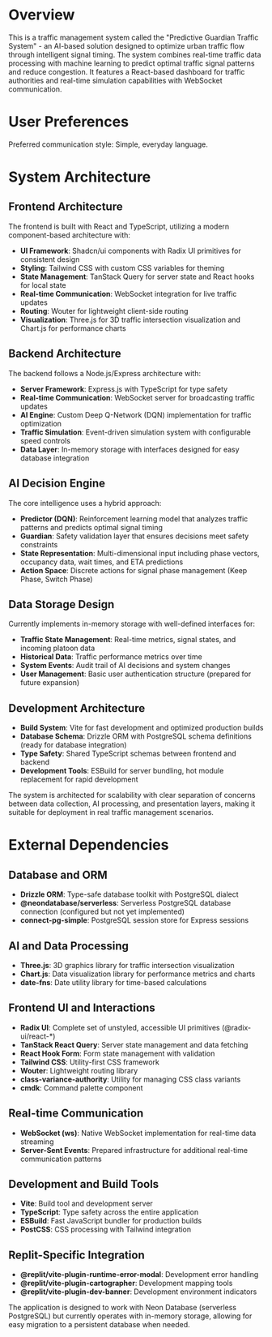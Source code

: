 # Overview

This is a traffic management system called the "Predictive Guardian Traffic System" - an AI-based solution designed to optimize urban traffic flow through intelligent signal timing. The system combines real-time traffic data processing with machine learning to predict optimal traffic signal patterns and reduce congestion. It features a React-based dashboard for traffic authorities and real-time simulation capabilities with WebSocket communication.

# User Preferences

Preferred communication style: Simple, everyday language.

# System Architecture

## Frontend Architecture
The frontend is built with React and TypeScript, utilizing a modern component-based architecture with:
- **UI Framework**: Shadcn/ui components with Radix UI primitives for consistent design
- **Styling**: Tailwind CSS with custom CSS variables for theming
- **State Management**: TanStack Query for server state and React hooks for local state
- **Real-time Communication**: WebSocket integration for live traffic updates
- **Routing**: Wouter for lightweight client-side routing
- **Visualization**: Three.js for 3D traffic intersection visualization and Chart.js for performance charts

## Backend Architecture
The backend follows a Node.js/Express architecture with:
- **Server Framework**: Express.js with TypeScript for type safety
- **Real-time Communication**: WebSocket server for broadcasting traffic updates
- **AI Engine**: Custom Deep Q-Network (DQN) implementation for traffic optimization
- **Traffic Simulation**: Event-driven simulation system with configurable speed controls
- **Data Layer**: In-memory storage with interfaces designed for easy database integration

## AI Decision Engine
The core intelligence uses a hybrid approach:
- **Predictor (DQN)**: Reinforcement learning model that analyzes traffic patterns and predicts optimal signal timing
- **Guardian**: Safety validation layer that ensures decisions meet safety constraints
- **State Representation**: Multi-dimensional input including phase vectors, occupancy data, wait times, and ETA predictions
- **Action Space**: Discrete actions for signal phase management (Keep Phase, Switch Phase)

## Data Storage Design
Currently implements in-memory storage with well-defined interfaces for:
- **Traffic State Management**: Real-time metrics, signal states, and incoming platoon data
- **Historical Data**: Traffic performance metrics over time
- **System Events**: Audit trail of AI decisions and system changes
- **User Management**: Basic user authentication structure (prepared for future expansion)

## Development Architecture
- **Build System**: Vite for fast development and optimized production builds
- **Database Schema**: Drizzle ORM with PostgreSQL schema definitions (ready for database integration)
- **Type Safety**: Shared TypeScript schemas between frontend and backend
- **Development Tools**: ESBuild for server bundling, hot module replacement for rapid development

The system is architected for scalability with clear separation of concerns between data collection, AI processing, and presentation layers, making it suitable for deployment in real traffic management scenarios.

# External Dependencies

## Database and ORM
- **Drizzle ORM**: Type-safe database toolkit with PostgreSQL dialect
- **@neondatabase/serverless**: Serverless PostgreSQL database connection (configured but not yet implemented)
- **connect-pg-simple**: PostgreSQL session store for Express sessions

## AI and Data Processing
- **Three.js**: 3D graphics library for traffic intersection visualization
- **Chart.js**: Data visualization library for performance metrics and charts
- **date-fns**: Date utility library for time-based calculations

## Frontend UI and Interactions
- **Radix UI**: Complete set of unstyled, accessible UI primitives (@radix-ui/react-*)
- **TanStack React Query**: Server state management and data fetching
- **React Hook Form**: Form state management with validation
- **Tailwind CSS**: Utility-first CSS framework
- **Wouter**: Lightweight routing library
- **class-variance-authority**: Utility for managing CSS class variants
- **cmdk**: Command palette component

## Real-time Communication
- **WebSocket (ws)**: Native WebSocket implementation for real-time data streaming
- **Server-Sent Events**: Prepared infrastructure for additional real-time communication patterns

## Development and Build Tools
- **Vite**: Build tool and development server
- **TypeScript**: Type safety across the entire application
- **ESBuild**: Fast JavaScript bundler for production builds
- **PostCSS**: CSS processing with Tailwind integration

## Replit-Specific Integration
- **@replit/vite-plugin-runtime-error-modal**: Development error handling
- **@replit/vite-plugin-cartographer**: Development mapping tools
- **@replit/vite-plugin-dev-banner**: Development environment indicators

The application is designed to work with Neon Database (serverless PostgreSQL) but currently operates with in-memory storage, allowing for easy migration to a persistent database when needed.